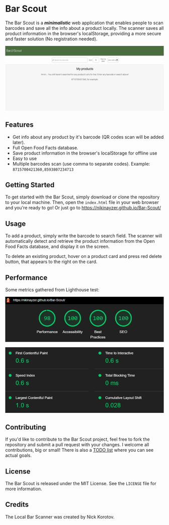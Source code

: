 # Bar Scout

The Bar Scout is a <strong><i>minimalistic</i></strong> web application that enables people to scan barcodes and save all the info about a product locally. The scanner saves all product information in the browser's localStorage, providing a more secure and faster solution (No registration needed).
<p align="center">
  <img src="https://github.com/nikinayzer/Bar-Scout/blob/main/repo/bar_scout_demo.gif" width="850" title="use example">
</p>

## Features

- Get info about any product by it's barcode (QR codes scan will be added later).
- Full Open Food Facts database.
- Save product information in the browser's localStorage for offline use
- Easy to use
- Multiple barcodes scan (use comma to separate codes). Example: <code>8715700421360,8593807234713</code>

## Getting Started

To get started with the Bar Scout, simply download or clone the repository to your local machine. Then, open the `index.html` file in your web browser and you're ready to go! Or just go to https://nikinayzer.github.io/Bar-Scout/

## Usage

To add a product, simply write the barcode to search field. The scanner will automatically detect and retrieve the product information from the Open Food Facts database, and display it on the screen.

To delete an existing product, hover on a product card and press red delete button, that appears to the right on the card.

## Performance
Some metrics gathered from Lighthouse test:
<p align="center">
  <img src="https://github.com/nikinayzer/Bar-Scout/blob/main/repo/lighthouse_metrics.png" width="550" title="lighthouse overall metrics">
</p>
<p align="center">
  <img src="https://github.com/nikinayzer/Bar-Scout/blob/main/repo/lighthouse_metrics2.png" width="550" title="lighthouse renderings time">
</p>

## Contributing

If you'd like to contribute to the Bar Scout project, feel free to fork the repository and submit a pull request with your changes. I welcome all contributions, big or small!
There is also a [TODO list](https://github.com/users/Nikinayzer/projects/2) where you can see actual goals.

## License

The Bar Scout is released under the MIT License. See the `LICENSE` file for more information.
## Credits

The Local Bar Scanner was created by Nick Korotov.
